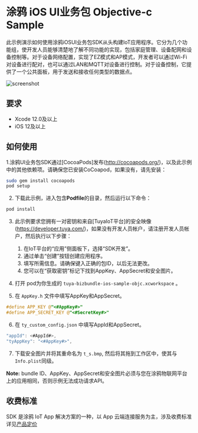 # 涂鸦 iOS UI业务包 Objective-c Sample 

此示例演示如何使用涂鸦iOSUI业务包SDK从头构建IoT应用程序。它分为几个功能组，使开发人员能够清楚地了解不同功能的实现，包括家庭管理、设备配网和设备控制等。对于设备网络配置，实现了EZ模式和AP模式，开发者可以通过Wi-Fi对设备进行配对，也可以通过LAN和MQTT对设备进行控制。对于设备控制，它提供了一个公共面板，用于发送和接收任何类型的数据点。

![screenshot](./screenshot.png)

## 要求
* Xcode 12.0及以上
* iOS 12及以上


## 如何使用
1.涂鸦UI业务包SDK通过[CocoaPods]发布(http://cocoapods.org/)，以及此示例中的其他依赖项。请确保您已安装CoCoapod，如果没有，请先安装：

```bash
sudo gem install cocoapods
pod setup
```

2. 下载此示例，进入包含**Podfile**的目录，然后运行以下命令：

```bash
pod install
```

3. 此示例要求您拥有一对密钥和来自[TuyaIoT平台]的安全映像(https://developer.tuya.com/)，如果没有开发人员帐户，请注册开发人员帐户，然后执行以下步骤：
    1. 在IoT平台的“应用”侧面板下，选择“SDK开发”。
    2. 通过单击“创建”按钮创建应用程序。
    3. 填写所需信息。请确保键入正确的包ID，以后无法更改。
    4. 您可以在“获取密钥”标记下找到AppKey、AppSecret和安全图片。

4. 打开 pod为你生成的 `tuya-bizbundle-ios-sample-objc.xcworkspace` 。
5. 在 `AppKey.h` 文件中填写AppKey和AppSecret。

```objective-c
#define APP_KEY @"<#AppKey#>"
#define APP_SECRET_KEY @"<#SecretKey#>"
```
6. 在 `ty_custom_config.json` 中填写AppId和AppSecret。

```objective-c
"appId": <#AppId#>,
"tyAppKey": "<#AppKey#>",
```

7. 下载安全图片并将其重命名为 `t_s.bmp`, 然后将其拖到工作区中，使其与`Info.plist`同级。

**Note:** bundle ID、AppKey、AppSecret和安全图片必须与您在涂鸦物联网平台上的应用相同，否则示例无法成功请求API。


## 收费标准

SDK 是涂鸦 IoT App 解决方案的一种，以 App 云端连接服务为主，涉及收费标准详见[产品定价](https://developer.tuya.com/cn/docs/app-development/app-sdk-price?id=Kbu0tcr2cbx3o)
